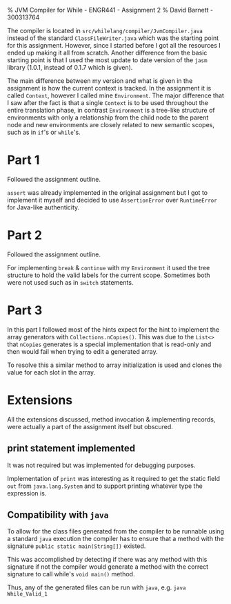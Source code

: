 % JVM Compiler for While - ENGR441 - Assignment 2
% David Barnett - 300313764

The compiler is located in `src/whilelang/compiler/JvmCompiler.java` instead of the
standard `ClassFileWriter.java` which was the starting point for this assignment.
However, since I started before I got all the resources I ended up making it all from
scratch. Another difference from the basic starting point is that I used the most update
to date version of the `jasm` library (1.0.1, instead of 0.1.7 which is given).

The main difference between my version and what is given in the assignment is how the
current context is tracked.
In the assignment it is called `Context`, however I called mine `Environment`.
The major difference that I saw after the fact is that a single `Context` is to be used
throughout the entire translation phase,
in contrast `Environment` is a tree-like structure of environments
with only a relationship from the child node to the parent node and new environments are
closely related to new semantic scopes, such as in `if`'s or `while`'s.

# Part 1

Followed the assignment outline.

`assert` was already implemented in the original assignment but I got to implement it
myself and decided to use `AssertionError` over `RuntimeError` for Java-like authenticity.

# Part 2

Followed the assignment outline.

For implementing `break` & `continue` with my `Environment` it used the tree structure
to hold the valid labels for the current scope. Sometimes both were not used such as in
`switch` statements.

# Part 3

In this part I followed most of the hints expect for the hint to implement
the array generators with `Collections.nCopies()`. This was due to
the `List<>` that `nCopies` generates is a special implementation that is
read-only and then would fail when trying to edit a generated array.

To resolve this a similar method to array initialization is used and clones
the value for each slot in the array.

# Extensions

All the extensions discussed, method invocation & implementing records,
were actually a part of the assignment itself but obscured.

## print statement implemented

It was not required but was implemented for debugging purposes.

Implementation of `print` was interesting as it required to get the static
field `out` from `java.lang.System` and to support printing whatever type the expression
is.

## Compatibility with `java`

To allow for the class files generated from the compiler to be runnable using
a standard `java` execution the compiler has to ensure that a method with
the signature `public static main(String[])` existed.

This was accomplished by detecting if there was any method with this signature if not
the compiler would generate a method with the correct signature to call while's `void main()`
method.

Thus, any of the generated files can be run with `java`, e.g. `java While_Valid_1`
